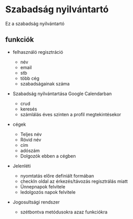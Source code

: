
# Szabadság nyilvántartó

Ez a szabadság nyilvántartó

## funkciók

* felhasználó regisztráció
    + név
    + email
    + stb
    + több cég
    + szabadságainak száma
    
* Szabadság nyilvántartása Google Calendarban
    + crud
    + keresés
    + számlálás éves szinten a profil megtekintésekor

* cégek 
    + Teljes név
    + Rövid név
    + cím
    + adószám
    + Dolgozók ebben a cégben

* Jelenléti 
    + nyomtatás előre definiált formában
    + checkIn oldal az érkezés/távozás regisztrálás miatt
    + Ünnepnapok felvitele
    + ledolgozós napok felvitele
    
* Jogosultsági rendszer
    + szétbontva metódusokra azaz funkciókra
    
